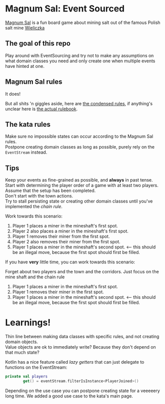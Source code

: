 # Magnum Sal: Event Sourced

[Magnum Sal](https://boardgamegeek.com/boardgame/73316/magnum-sal) is a fun board game about mining salt out of the famous Polish salt mine [Wieliczka](https://www.wieliczka-saltmine.com/)

## The goal of this repo
Play around with EventSourcing and try not to make any assumptions on what domain classes you need and only create one when multiple events have hinted at one.

## Magnum Sal rules
It does!

But all shits 'n giggles aside, here are [the condensed rules](./condensed-rules.md), if anything's unclear here is [the actual rulebook](./rulebook.pdf).

## The kata rules
Make sure no impossible states can occur according to the Magnum Sal rules.  
Postpone creating domain classes as long as possible, purely rely on the `EventStream` instead.

## Tips
Keep your events as fine-grained as possible, and **always** in past tense.  
Start with determining the player order of a game with at least two players. Assume that the setup has been completed.  
Don't start with the town actions.  
Try to stall persisting state or creating other domain classes until you've implemented the _chain rule_.

Work towards this scenario:

1) Player 1 places a miner in the mineshaft's first spot.
1) Player 2 also places a miner in the mineshaft's first spot.
1) Player 1 removes their miner from the first spot.
1) Player 2 also removes their miner from the first spot.
1) Player 1 places a miner in the mineshaft's second spot. <-- this should be an illegal move, because the first spot should first be filled.

If you have **very** little time, you can work towards this scenario:

Forget about two players and the town and the corridors. Just focus on the mine shaft and the chain rule 

1) Player 1 places a miner in the mineshaft's first spot.
1) Player 1 removes their miner in the first spot.
1) Player 1 places a miner in the mineshaft's second spot. <-- this should be an illegal move, because the first spot should first be filled.

# Learnings!
Thin line between making data classes with specific rules, and not creating domain objects.  
Value objects are ok to immediately write? Because they don't depend on that much state?

Kotlin has a nice feature called _lazy getters_ that can just delegate to functions on the EventStream:
```kotlin
private val players
        get() = eventStream.filterIsInstance<PlayerJoined>()
```

Depending on the use case you can postpone creating state for a veeeeery long time. We added a good use case to the kata's main page.
